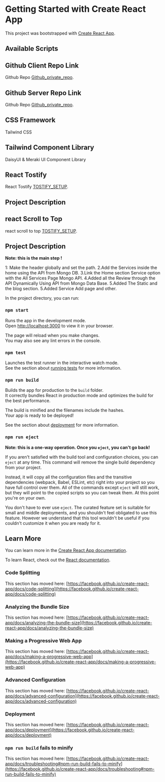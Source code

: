 # Getting Started with Create React App

This project was bootstrapped with [Create React App](https://github.com/facebook/create-react-app).

## Available Scripts

## Github Client Repo Link

Github Repo [Github_private_repo](https://github.com/Porgramming-Hero-web-course/b6a11-service-review-client-side-asfiqurrahmanomey).

## Github Server Repo Link

Github Repo [Github_private_repo](https://github.com/Porgramming-Hero-web-course/b6a11-service-review-server-side-asfiqurrahmanomey).


## CSS Framework

Tailwind CSS 

## Tailwind Component Library

DaisyUI & Meraki UI Component Library

## React Tostify

React Tostify [TOSTIFY_SETUP](https://openapi.programming-hero.com/api/quiz/1).

## Project Description

## react Scroll to Top
react scroll to top [TOSTIFY_SETUP](https://www.npmjs.com/package/react-scroll-to-top).
## Project Description

**Note: this is the main step !**

1: Make the header globally and set the path.
2.Add the Services inside the home using the API from Mongo DB.
3.Link the Home section Service option with the All Services Page Mongo API.
4.Added all the Review through the API Dynamically Using API from Mongo Data Base.
5.Added The Static and the blog section.
5.Added Service Add page and other.

In the project directory, you can run:

### `npm start`

Runs the app in the development mode.\
Open [http://localhost:3000](http://localhost:3000) to view it in your browser.

The page will reload when you make changes.\
You may also see any lint errors in the console.

### `npm test`

Launches the test runner in the interactive watch mode.\
See the section about [running tests](https://facebook.github.io/create-react-app/docs/running-tests) for more information.

### `npm run build`

Builds the app for production to the `build` folder.\
It correctly bundles React in production mode and optimizes the build for the best performance.

The build is minified and the filenames include the hashes.\
Your app is ready to be deployed!

See the section about [deployment](https://facebook.github.io/create-react-app/docs/deployment) for more information.

### `npm run eject`

**Note: this is a one-way operation. Once you `eject`, you can't go back!**

If you aren't satisfied with the build tool and configuration choices, you can `eject` at any time. This command will remove the single build dependency from your project.

Instead, it will copy all the configuration files and the transitive dependencies (webpack, Babel, ESLint, etc) right into your project so you have full control over them. All of the commands except `eject` will still work, but they will point to the copied scripts so you can tweak them. At this point you're on your own.

You don't have to ever use `eject`. The curated feature set is suitable for small and middle deployments, and you shouldn't feel obligated to use this feature. However we understand that this tool wouldn't be useful if you couldn't customize it when you are ready for it.

## Learn More

You can learn more in the [Create React App documentation](https://facebook.github.io/create-react-app/docs/getting-started).

To learn React, check out the [React documentation](https://reactjs.org/).

### Code Splitting

This section has moved here: [https://facebook.github.io/create-react-app/docs/code-splitting](https://facebook.github.io/create-react-app/docs/code-splitting)

### Analyzing the Bundle Size

This section has moved here: [https://facebook.github.io/create-react-app/docs/analyzing-the-bundle-size](https://facebook.github.io/create-react-app/docs/analyzing-the-bundle-size)

### Making a Progressive Web App

This section has moved here: [https://facebook.github.io/create-react-app/docs/making-a-progressive-web-app](https://facebook.github.io/create-react-app/docs/making-a-progressive-web-app)

### Advanced Configuration

This section has moved here: [https://facebook.github.io/create-react-app/docs/advanced-configuration](https://facebook.github.io/create-react-app/docs/advanced-configuration)

### Deployment

This section has moved here: [https://facebook.github.io/create-react-app/docs/deployment](https://facebook.github.io/create-react-app/docs/deployment)

### `npm run build` fails to minify

This section has moved here: [https://facebook.github.io/create-react-app/docs/troubleshooting#npm-run-build-fails-to-minify](https://facebook.github.io/create-react-app/docs/troubleshooting#npm-run-build-fails-to-minify)

